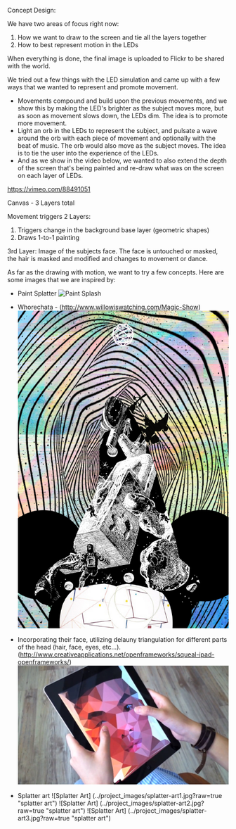 Concept Design:

We have two areas of focus right now: 
1) How we want to draw to the screen and tie all the layers together
2) How to best represent motion in the LEDs

When everything is done, the final image is uploaded to Flickr to be shared with the world.


We tried out a few things with the LED simulation and came up with a few ways that we wanted to represent and promote movement.  

- Movements compound and build upon the previous movements, and we show this by making the LED's brighter as the subject moves more, but as soon as movement slows down, the LEDs dim.  The idea is to promote more movement.  
- Light an orb in the LEDs to represent the subject, and pulsate a wave around the orb with each piece of movement and optionally with the beat of music.  The orb would also move as the subject moves.  The idea is to tie the user into the experience of the LEDs.  
- And as we show in the video below, we wanted to also extend the depth of the screen that's being painted and re-draw what was on the screen on each layer of LEDs.  

https://vimeo.com/88491051


Canvas - 3 Layers total

Movement triggers 2 Layers:
1) Triggers change in the background base layer (geometric shapes)
2) Draws 1-to-1 painting

3rd Layer:
Image of the subjects face.  The face is untouched or masked, the hair is masked and modified and changes to movement or dance.  

As far as the drawing with motion, we want to try a few concepts.  Here are some images that we are inspired by:

- Paint Splatter
![Paint Splash](../project_images/paint-splash.jpg?raw=true "Paint Splash")

- Whorechata - (http://www.willowiswatching.com/Magic-Show)
![Whorechata](../project_images/whorechata.jpg?raw=true "Whorechata")

- Incorporating their face, utilizing delauny triangulation for different parts of the head (hair, face, eyes, etc…).  (http://www.creativeapplications.net/openframeworks/squeal-ipad-openframeworks/)
![Squeal](../project_images/delauny-face.jpg?raw=true "Squeal")

- Splatter art
![Splatter Art] (../project_images/splatter-art1.jpg?raw=true "splatter art")
![Splatter Art] (../project_images/splatter-art2.jpg?raw=true "splatter art")
![Splatter Art] (../project_images/splatter-art3.jpg?raw=true "splatter art")
